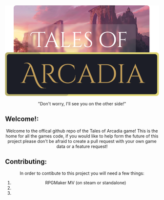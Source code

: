 <p align="center">
  <img src="github-assets/logo.png" width="600px">
</p>
<p align="center">
  <p align="center">"Don't worry, I'll see you on the other side!"</p>
  <h2>Welcome!:</h2>
  <p align="center">Welcome to the offical github repo of the Tales of Arcadia game! This is the home for all the games code, if you would like to help form the future of this project please don't be afraid to create a pull request with your own game data or a feature request!</p>
  <h2>Contributing:</h2>
  <p align="center">In order to contibute to this project you will need a few things:</p>
  <ol align="center">
    <li>RPGMaker MV (on steam or standalone)</li>
    <li></li>
    <li></li>
  </ol>
</p>
